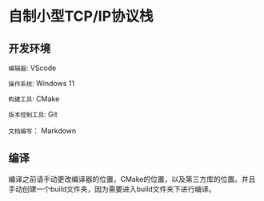 # 自制小型TCP/IP协议栈

## 开发环境

`编辑器`: VScode

`操作系统`: Windows 11

`构建工具`: CMake 

`版本控制工具`: Git

`文档编写`： Markdown

## 编译
编译之前请手动更改编译器的位置，CMake的位置，以及第三方库的位置。并且手动创建一个build文件夹，因为需要进入build文件夹下进行编译。